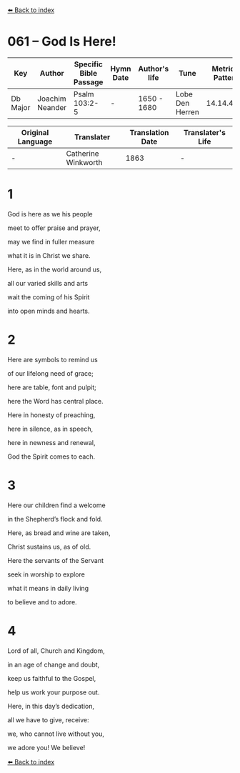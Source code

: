 [⬅️ Back to index](../README.md)

# 061 – God Is Here!

Key | Author   | Specific Bible Passage     |Hymn Date |Author's life |Tune |Metrical Pattern   |Composer/Source                                                                                        
-- | --------- | ---------------------------|----------|--------------|-----|-------------------|-------------   
Db Major  | Joachim Neander      | Psalm 103:2-5 | -  | 1650 - 1680 | Lobe Den Herren | 14.14.4.7.8 | Chorale Book for England, 1863 

Original Language | Translater | Translation Date   | Translater's Life     
----------------- | --------- | --------------------|-------------   
\-  | Catherine Winkworth      | 1863 | -  | 1827 - 1878 



# 1

God is here as we his people

meet to offer praise and prayer,

may we find in fuller measure

what it is in Christ we share.

Here, as in the world around us,

all our varied skills and arts

wait the coming of his Spirit

into open minds and hearts.



# 2

Here are symbols to remind us

of our lifelong need of grace;

here are table, font and pulpit;

here the Word has central place.

Here in honesty of preaching,

here in silence, as in speech,

here in newness and renewal,

God the Spirit comes to each.



# 3

Here our children find a welcome

in the Shepherd’s flock and fold.

Here, as bread and wine are taken,

Christ sustains us, as of old.

Here the servants of the Servant

seek in worship to explore

what it means in daily living

to believe and to adore.



# 4

Lord of all, Church and Kingdom,

in an age of change and doubt,

keep us faithful to the Gospel,

help us work your purpose out.

Here, in this day’s dedication,

all we have to give, receive:

we, who cannot live without you,

we adore you! We believe!

[⬅️ Back to index](../README.md)
